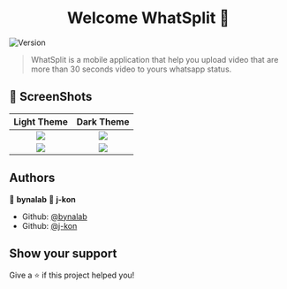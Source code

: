<h1 align="center">Welcome WhatSplit 👋</h1>
<p>
  <img alt="Version" src="https://img.shields.io/badge/version-1.0-blue.svg?cacheSeconds=2592000" />
</p>

> WhatSplit is a mobile application that help you upload video that are more than 30 seconds video to yours whatsapp status.

## 📸 ScreenShots
|             Light Theme              |              Dark Theme              |
| :----------------------------------: | :----------------------------------: |
| ![](https://i.imgur.com/ipUdGyk.png) | ![](https://i.imgur.com/u1rCsZ8.png) |
| ![](https://i.imgur.com/rujH2xz.png) | ![](https://i.imgur.com/gOx5T8H.png) |


## Authors

👤 **bynalab**
👤 **j-kon**

* Github: [@bynalab](https://github.com/bynalab)
* Github: [@j-kon](https://github.com/j-kon)

## Show your support
Give a ⭐️ if this project helped you!